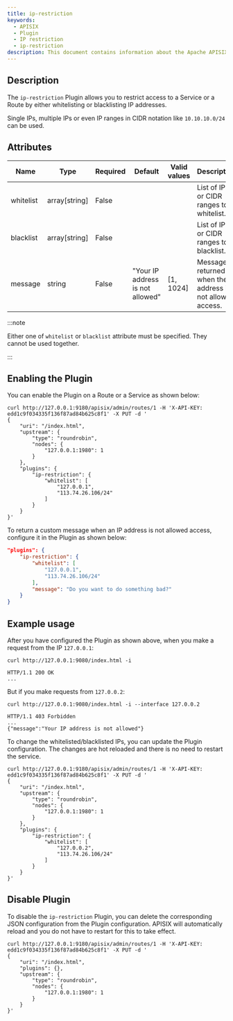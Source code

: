 ```yaml
---
title: ip-restriction
keywords:
  - APISIX
  - Plugin
  - IP restriction
  - ip-restriction
description: This document contains information about the Apache APISIX ip-restriction Plugin.
---
```


<!--
#
# Licensed to the Apache Software Foundation (ASF) under one or more
# contributor license agreements.  See the NOTICE file distributed with
# this work for additional information regarding copyright ownership.
# The ASF licenses this file to You under the Apache License, Version 2.0
# (the "License"); you may not use this file except in compliance with
# the License.  You may obtain a copy of the License at
#
#     http://www.apache.org/licenses/LICENSE-2.0
#
# Unless required by applicable law or agreed to in writing, software
# distributed under the License is distributed on an "AS IS" BASIS,
# WITHOUT WARRANTIES OR CONDITIONS OF ANY KIND, either express or implied.
# See the License for the specific language governing permissions and
# limitations under the License.
#
-->

## Description

The `ip-restriction` Plugin allows you to restrict access to a Service or a Route by either whitelisting or blacklisting IP addresses.

Single IPs, multiple IPs or even IP ranges in CIDR notation like `10.10.10.0/24` can be used.

## Attributes

| Name      | Type          | Required | Default                         | Valid values | Description                                                 |
|-----------|---------------|----------|---------------------------------|--------------|-------------------------------------------------------------|
| whitelist | array[string] | False    |                                 |              | List of IPs or CIDR ranges to whitelist.                    |
| blacklist | array[string] | False    |                                 |              | List of IPs or CIDR ranges to blacklist.                    |
| message   | string        | False    | "Your IP address is not allowed" | [1, 1024]    | Message returned when the IP address is not allowed access. |

:::note

Either one of `whitelist` or `blacklist` attribute must be specified. They cannot be used together.

:::

## Enabling the Plugin

You can enable the Plugin on a Route or a Service as shown below:

```shell
curl http://127.0.0.1:9180/apisix/admin/routes/1 -H 'X-API-KEY: edd1c9f034335f136f87ad84b625c8f1' -X PUT -d '
{
    "uri": "/index.html",
    "upstream": {
        "type": "roundrobin",
        "nodes": {
            "127.0.0.1:1980": 1
        }
    },
    "plugins": {
        "ip-restriction": {
            "whitelist": [
                "127.0.0.1",
                "113.74.26.106/24"
            ]
        }
    }
}'
```

To return a custom message when an IP address is not allowed access, configure it in the Plugin as shown below:

```json
"plugins": {
    "ip-restriction": {
        "whitelist": [
            "127.0.0.1",
            "113.74.26.106/24"
        ],
        "message": "Do you want to do something bad?"
    }
}
```

## Example usage

After you have configured the Plugin as shown above, when you make a request from the IP `127.0.0.1`:

```shell
curl http://127.0.0.1:9080/index.html -i
```

```shell
HTTP/1.1 200 OK
...
```

But if you make requests from `127.0.0.2`:

```shell
curl http://127.0.0.1:9080/index.html -i --interface 127.0.0.2
```

```
HTTP/1.1 403 Forbidden
...
{"message":"Your IP address is not allowed"}
```

To change the whitelisted/blacklisted IPs, you can update the Plugin configuration. The changes are hot reloaded and there is no need to restart the service.

```shell
curl http://127.0.0.1:9180/apisix/admin/routes/1 -H 'X-API-KEY: edd1c9f034335f136f87ad84b625c8f1' -X PUT -d '
{
    "uri": "/index.html",
    "upstream": {
        "type": "roundrobin",
        "nodes": {
            "127.0.0.1:1980": 1
        }
    },
    "plugins": {
        "ip-restriction": {
            "whitelist": [
                "127.0.0.2",
                "113.74.26.106/24"
            ]
        }
    }
}'
```

## Disable Plugin

To disable the `ip-restriction` Plugin, you can delete the corresponding JSON configuration from the Plugin configuration. APISIX will automatically reload and you do not have to restart for this to take effect.

```shell
curl http://127.0.0.1:9180/apisix/admin/routes/1 -H 'X-API-KEY: edd1c9f034335f136f87ad84b625c8f1' -X PUT -d '
{
    "uri": "/index.html",
    "plugins": {},
    "upstream": {
        "type": "roundrobin",
        "nodes": {
            "127.0.0.1:1980": 1
        }
    }
}'
```

